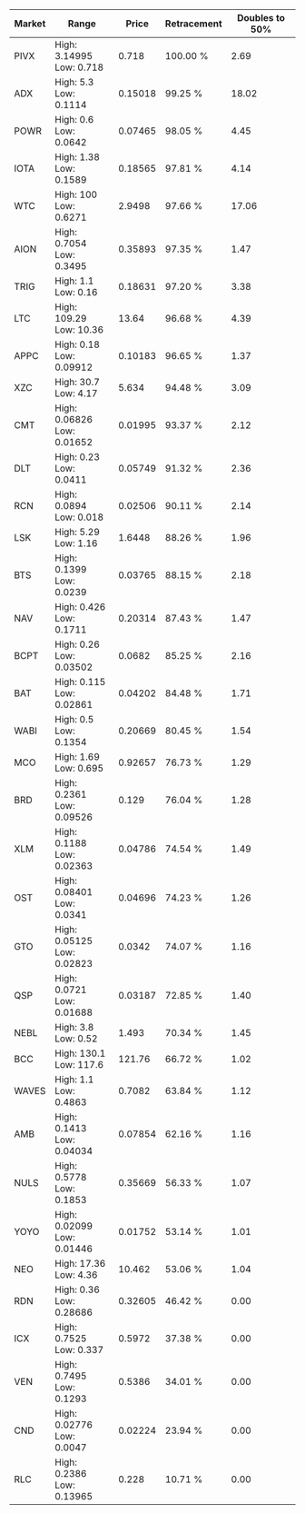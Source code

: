 | Market | Range | Price| Retracement | Doubles to 50% |
| --- | --- | --- | --- | --- |
| PIVX | High: 3.14995<br />Low: 0.718 | 0.718 | 100.00 % | 2.69 |
| ADX | High: 5.3<br />Low: 0.1114 | 0.15018 | 99.25 % | 18.02 |
| POWR | High: 0.6<br />Low: 0.0642 | 0.07465 | 98.05 % | 4.45 |
| IOTA | High: 1.38<br />Low: 0.1589 | 0.18565 | 97.81 % | 4.14 |
| WTC | High: 100<br />Low: 0.6271 | 2.9498 | 97.66 % | 17.06 |
| AION | High: 0.7054<br />Low: 0.3495 | 0.35893 | 97.35 % | 1.47 |
| TRIG | High: 1.1<br />Low: 0.16 | 0.18631 | 97.20 % | 3.38 |
| LTC | High: 109.29<br />Low: 10.36 | 13.64 | 96.68 % | 4.39 |
| APPC | High: 0.18<br />Low: 0.09912 | 0.10183 | 96.65 % | 1.37 |
| XZC | High: 30.7<br />Low: 4.17 | 5.634 | 94.48 % | 3.09 |
| CMT | High: 0.06826<br />Low: 0.01652 | 0.01995 | 93.37 % | 2.12 |
| DLT | High: 0.23<br />Low: 0.0411 | 0.05749 | 91.32 % | 2.36 |
| RCN | High: 0.0894<br />Low: 0.018 | 0.02506 | 90.11 % | 2.14 |
| LSK | High: 5.29<br />Low: 1.16 | 1.6448 | 88.26 % | 1.96 |
| BTS | High: 0.1399<br />Low: 0.0239 | 0.03765 | 88.15 % | 2.18 |
| NAV | High: 0.426<br />Low: 0.1711 | 0.20314 | 87.43 % | 1.47 |
| BCPT | High: 0.26<br />Low: 0.03502 | 0.0682 | 85.25 % | 2.16 |
| BAT | High: 0.115<br />Low: 0.02861 | 0.04202 | 84.48 % | 1.71 |
| WABI | High: 0.5<br />Low: 0.1354 | 0.20669 | 80.45 % | 1.54 |
| MCO | High: 1.69<br />Low: 0.695 | 0.92657 | 76.73 % | 1.29 |
| BRD | High: 0.2361<br />Low: 0.09526 | 0.129 | 76.04 % | 1.28 |
| XLM | High: 0.1188<br />Low: 0.02363 | 0.04786 | 74.54 % | 1.49 |
| OST | High: 0.08401<br />Low: 0.0341 | 0.04696 | 74.23 % | 1.26 |
| GTO | High: 0.05125<br />Low: 0.02823 | 0.0342 | 74.07 % | 1.16 |
| QSP | High: 0.0721<br />Low: 0.01688 | 0.03187 | 72.85 % | 1.40 |
| NEBL | High: 3.8<br />Low: 0.52 | 1.493 | 70.34 % | 1.45 |
| BCC | High: 130.1<br />Low: 117.6 | 121.76 | 66.72 % | 1.02 |
| WAVES | High: 1.1<br />Low: 0.4863 | 0.7082 | 63.84 % | 1.12 |
| AMB | High: 0.1413<br />Low: 0.04034 | 0.07854 | 62.16 % | 1.16 |
| NULS | High: 0.5778<br />Low: 0.1853 | 0.35669 | 56.33 % | 1.07 |
| YOYO | High: 0.02099<br />Low: 0.01446 | 0.01752 | 53.14 % | 1.01 |
| NEO | High: 17.36<br />Low: 4.36 | 10.462 | 53.06 % | 1.04 |
| RDN | High: 0.36<br />Low: 0.28686 | 0.32605 | 46.42 % | 0.00 |
| ICX | High: 0.7525<br />Low: 0.337 | 0.5972 | 37.38 % | 0.00 |
| VEN | High: 0.7495<br />Low: 0.1293 | 0.5386 | 34.01 % | 0.00 |
| CND | High: 0.02776<br />Low: 0.0047 | 0.02224 | 23.94 % | 0.00 |
| RLC | High: 0.2386<br />Low: 0.13965 | 0.228 | 10.71 % | 0.00 |
